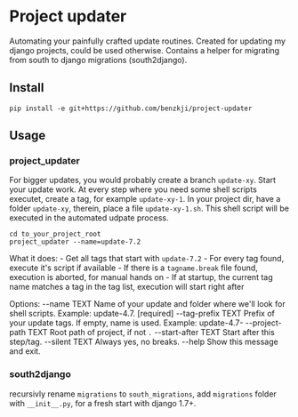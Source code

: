 
# Project updater

Automating your painfully crafted update routines. Created for updating my django projects, could be used otherwise. Contains a helper for migrating
from south to django migrations (south2django).

## Install

    pip install -e git+https://github.com/benzkji/project-updater

## Usage

### project_updater

For bigger updates, you would probably create a branch `update-xy`. Start your update work. At every step where you
need some shell scripts executet, create a tag, for example `update-xy-1`. In your project dir, have a folder `update-xy`,
therein, place a file `update-xy-1.sh`. This shell script will be executed in the automated udpate process.

    cd to_your_project_root
    project_updater --name=update-7.2

What it does:
    - Get all tags that start with `update-7.2`
    - For every tag found, execute it's script if available
    - If there is a `tagname.break` file found, execution is aborted, for manual hands on
    - If at startup, the current tag name matches a tag in the tag list, execution will start right after

Options:
    --name TEXT          Name of your update and folder where we'll look for shell scripts. Example: update-4.7.   [required]
    --tag-prefix TEXT    Prefix of your update tags. If empty, name is used. Example: update-4.7-
    --project-path TEXT  Root path of project, if not `.`
    --start-after TEXT   Start after this step/tag.
    --silent TEXT        Always yes, no breaks.
    --help               Show this message and exit.


### south2django

recursivly rename `migrations` to `south_migrations`, add `migrations` folder with `__init__.py`, for a fresh start with django
1.7+.